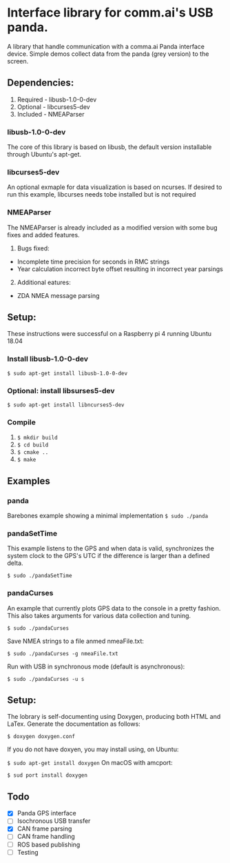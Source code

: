 # Interface library for comm.ai's USB panda.

A library that handle communication with a comma.ai Panda interface device.  Simple demos collect data from the panda (grey version) to the screen.

## Dependencies:
1. Required - libusb-1.0-0-dev
2.  Optional - libcurses5-dev
3. Included - NMEAParser

### libusb-1.0-0-dev
The core of this library is based on libusb, the default version installable through Ubuntu's apt-get.

### libcurses5-dev
An optional exmaple for data visualization is based on ncurses.  If desired to run this example, libcurses needs tobe installed but is not required

### NMEAParser
The NMEAParser is already included as a modified version with some bug fixes and added features.
1. Bugs fixed:
* Incomplete time precision for seconds in RMC strings
* Year calculation incorrect byte offset resulting in incorrect year parsings
2. Additional eatures:
* ZDA NMEA message parsing

## Setup:
These instructions were successful on a Raspberry pi 4 running Ubuntu 18.04
### Install libusb-1.0-0-dev
`$ sudo apt-get install libusb-1.0-0-dev`

### Optional: install libsurses5-dev
`$ sudo apt-get install libncurses5-dev`

### Compile
1. `$ mkdir build`
2. `$ cd build`
3. `$ cmake ..`
4. `$ make`

## Examples
### panda
Barebones example showing a minimal implementation
`$ sudo ./panda`

### pandaSetTime
This example listens to the GPS and when data is valid, synchronizes the system clock to the GPS's UTC if the difference is larger than a defined delta.

`$ sudo ./pandaSetTime`

### pandaCurses
An example that currently plots GPS data to the console in a pretty fashion.  This also takes arguments for various data collection and tuning.

`$ sudo ./pandaCurses`

Save NMEA strings to a file anmed nmeaFile.txt:

`$ sudo ./pandaCurses -g nmeaFile.txt`

Run with USB in synchronous mode (default is asynchronous):

`$ sudo ./pandaCurses -u s`

## Setup:
The lobrary is self-documenting using Doxygen, producing both HTML and LaTex.  Generate the documentation as follows:

`$ doxygen doxygen.conf`

If you do not have doxyen, you may install using, on Ubuntu:

`$ sudo apt-get install doxygen`
On macOS with amcport:

`$ sud port install doxygen`

## Todo
- [x] Panda GPS interface
- [ ] Isochronous USB transfer
- [x] CAN frame parsing
- [ ] CAN frame handling
- [ ] ROS based publishing
- [ ] Testing
